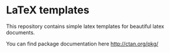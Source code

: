 # LaTeX templates
This repository contains simple latex templates for beautiful latex documents.


You can find package documentation here <http://ctan.org/pkg/>
